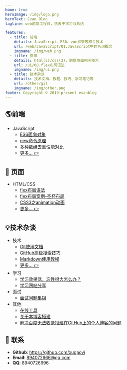 ```yaml
---
home: true
heroImage: /img/logo.png
heroText: Evan Blog
tagline: web前端工程师，热衷于学习与总结

features:
  - title: 前端
    details: JavaScript、ES6、vue框架等相关技术
    url: /web/JavaScript/01.JavaScript中的名词概念
    imgname: /img/web.png
  - title: 页面
    details: html(5)/css(3)，前端页面相关技术
    url: /ui/00.flex布局语法
    imgname: /img/ui.png
  - title: 技术杂谈
    details: 技术文档、教程、技巧、学习笔记等
    url: /other/git
    imgname: /img/other.png
footer: Copyright © 2019-present evanblog
---
```


## :earth_americas:前端

* JavaScript
  * [ES6面向对象](web/JavaScript/04.ES6面向对象)
  * [new命令原理](web/JavaScript/05.new命令原理)
  * [多种数组去重性能对比](web/JavaScript/06.多种数组去重性能对比)
  * [更多... 👉](web/JavaScript/01.JavaScript中的名词概念)

## 🎨 页面
* HTML/CSS
  * [flex布局语法](ui/00.flex布局语法)
  * [flex布局案例-圣杯布局](ui/04.flex布局案例-圣杯布局)
  * [CSS3之animation动画](ui/07.CSS3之animation动画)
  * [更多... 👉](ui/00.flex布局语法)



## :bulb:技术杂谈

* 技术
  * [Git使用文档](other/git)
  * [GitHub高级搜索技巧](other/github)
  * [Markdown使用教程](other/markdown)
  * [更多... 👉](other/git)
* 学习
  * [学习效果低，忘性很大怎么办？](other/LearningAndMemory)
  * [学习网站分享](other/study) 
* 面试
  * [面试问题集锦](other/interview)
* 其他
  * [在线工具](other/utils)
  * [关于本博客搭建](https://github.com/xugaoyi/evanblog)
  * [解决百度无法收录搭建在GitHub上的个人博客的问题](other/baidushoulu)

## :email: 联系

- **Github**: <https://github.com/xugaoyi>
- **Email**: <a href="mailto:894072666@qq.com">894072666@qq.com</a>
- **QQ**: <a>8940726696</a>


